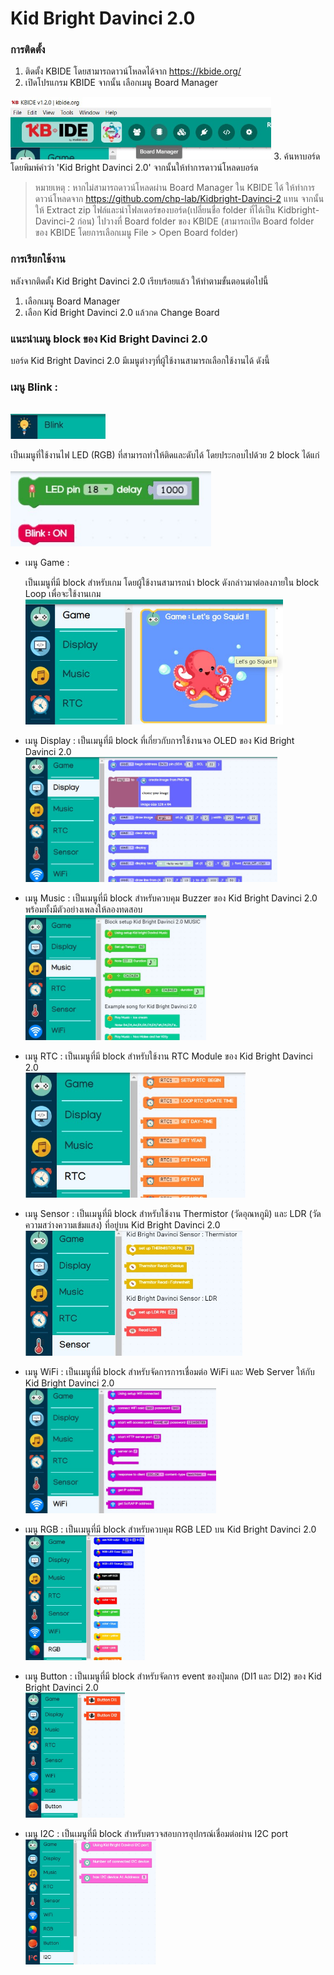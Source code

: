# Kid Bright Davinci 2.0
### การติดตั้ง
1. ติดตั้ง KBIDE โดยสามารถดาวน์โหลดได้จาก https://kbide.org/
2. เปิดโปรแกรม KBIDE จากนั้น เลือกเมนู Board Manager
<img src="static/photo_readme/board_manager_guide.jpg" height="100">
3. ค้นหาบอร์ด โดยพิมพ์คำว่า 'Kid Bright Davinci 2.0' จากนั้นให้ทำการดาวน์โหลดบอร์ด
<br>

> หมายเหตุ : หากไม่สามารถดาวน์โหลดผ่าน Board Manager ใน KBIDE ได้ ให้ทำการดาวน์โหลดจาก https://github.com/chp-lab/Kidbright-Davinci-2 แทน จากนั้นให้ Extract zip ไฟล์และนำโฟลเดอร์ของบอร์ด(เปลี่ยนชื่อ folder ที่ได้เป็น Kidbright-Davinci-2 ก่อน) ไปวางที่ Board folder ของ KBIDE (สามารถเปิด Board folder ของ KBIDE โดยการเลือกเมนู File > Open Board folder)

### การเรียกใช้งาน
หลังจากติดตั้ง Kid Bright Davinci 2.0 เรียบร้อยแล้ว ให้ทำตามขั้นตอนต่อไปนี้
1. เลือกเมนู Board Manager
2. เลือก Kid Bright Davinci 2.0 แล้วกด Change Board

### แนะนำเมนู block ของ Kid Bright Davinci 2.0
บอร์ด Kid Bright Davinci 2.0 มีเมนูต่างๆที่ผู้ใช้งานสามารถเลือกใช้งานได้ ดังนี้
### เมนู Blink :
<br><img src="static/photo_readme/menu_icon_blink.jpg" height="40"><br>

  เป็นเมนูที่ใช้งานไฟ LED (RGB) ที่สามารถทำให้ติดและดับได้ โดยประกอบไปด้วย 2 block ได้แก่
<br><br><img src="static/photo_readme/menu_block_bilnk.jpg" height="120"><br>


- เมนู Game :

  เป็นเมนูที่มี block สำหรับเกม โดยผู้ใช้งานสามารถนำ block ดังกล่าวมาต่อลงภายใน block Loop เพื่อจะใช้งานเกม
<br><img src="static/photo_readme/menu_game.jpg" height="200"><br>
- เมนู Display : เป็นเมนูที่มี block ที่เกี่ยวกับการใช้งานจอ OLED ของ Kid Bright Davinci 2.0
<br><img src="static/photo_readme/menu_display.jpg" height="200"><br>
- เมนู Music : เป็นเมนูที่มี block สำหรับควบคุม Buzzer ของ Kid Bright Davinci 2.0 พร้อมทั้งมีตัวอย่างเพลงให้ลองทดสอบ
<br><img src="static/photo_readme/menu_music.jpg" height="200"><br>
- เมนู RTC : เป็นเมนูที่มี block สำหรับใช้งาน RTC Module ของ Kid Bright Davinci 2.0
<br><img src="static/photo_readme/menu_rtc.jpg" height="200"><br>
- เมนู Sensor : เป็นเมนูที่มี block สำหรับใช้งาน Thermistor (วัดอุณหภูมิ) และ LDR (วัดความสว่างความเข้มแสง) ที่อยู่บน Kid Bright Davinci 2.0
<br><img src="static/photo_readme/menu_sensor.jpg" height="200"><br>
- เมนู WiFi : เป็นเมนูที่มี block สำหรับจัดการการเชื่อมต่อ WiFi และ Web Server ให้กับ Kid Bright Davinci 2.0
<br><img src="static/photo_readme/menu_wifi.jpg" height="200"><br>
- เมนู RGB : เป็นเมนูที่มี block สำหรับควบคุม RGB LED บน Kid Bright Davinci 2.0
<br><img src="static/photo_readme/menu_rgb.jpg" height="200"><br>
- เมนู Button : เป็นเมนูที่มี block สำหรับจัดการ event ของปุ่มกด (DI1 และ DI2) ของ Kid Bright Davinci 2.0
<br><img src="static/photo_readme/menu_button.jpg" height="200"><br>
- เมนู I2C : เป็นเมนูที่มี block สำหรับตรวจสอบการอุปกรณ์เชื่อมต่อผ่าน I2C port
<br><img src="static/photo_readme/menu_i2c.jpg" height="200"><br>
